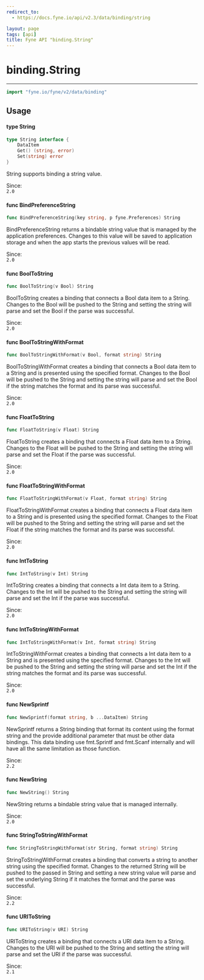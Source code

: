 ```yaml
---
redirect_to:
  - https://docs.fyne.io/api/v2.3/data/binding/string

layout: page
tags: [api]
title: Fyne API "binding.String"
---
```



# binding.String
---
```go
import "fyne.io/fyne/v2/data/binding"
```

## Usage

#### type String

```go
type String interface {
	DataItem
	Get() (string, error)
	Set(string) error
}
```

String supports binding a string value.


<div class="since">Since: <code>
2.0</code></div>

#### func  BindPreferenceString

```go
func BindPreferenceString(key string, p fyne.Preferences) String
```
BindPreferenceString returns a bindable string value that is managed by the application preferences. Changes to this value will be saved to application storage and when the app starts the previous values will be read.


<div class="since">Since: <code>
2.0</code></div>

#### func  BoolToString

```go
func BoolToString(v Bool) String
```
BoolToString creates a binding that connects a Bool data item to a String. Changes to the Bool will be pushed to the String and setting the string will parse and set the Bool if the parse was successful.


<div class="since">Since: <code>
2.0</code></div>

#### func  BoolToStringWithFormat

```go
func BoolToStringWithFormat(v Bool, format string) String
```
BoolToStringWithFormat creates a binding that connects a Bool data item to a String and is presented using the specified format. Changes to the Bool will be pushed to the String and setting the string will parse and set the Bool if the string matches the format and its parse was successful.


<div class="since">Since: <code>
2.0</code></div>

#### func  FloatToString

```go
func FloatToString(v Float) String
```
FloatToString creates a binding that connects a Float data item to a String. Changes to the Float will be pushed to the String and setting the string will parse and set the Float if the parse was successful.


<div class="since">Since: <code>
2.0</code></div>

#### func  FloatToStringWithFormat

```go
func FloatToStringWithFormat(v Float, format string) String
```
FloatToStringWithFormat creates a binding that connects a Float data item to a String and is presented using the specified format. Changes to the Float will be pushed to the String and setting the string will parse and set the Float if the string matches the format and its parse was successful.


<div class="since">Since: <code>
2.0</code></div>

#### func  IntToString

```go
func IntToString(v Int) String
```
IntToString creates a binding that connects a Int data item to a String. Changes to the Int will be pushed to the String and setting the string will parse and set the Int if the parse was successful.


<div class="since">Since: <code>
2.0</code></div>

#### func  IntToStringWithFormat

```go
func IntToStringWithFormat(v Int, format string) String
```
IntToStringWithFormat creates a binding that connects a Int data item to a String and is presented using the specified format. Changes to the Int will be pushed to the String and setting the string will parse and set the Int if the string matches the format and its parse was successful.


<div class="since">Since: <code>
2.0</code></div>

#### func  NewSprintf

```go
func NewSprintf(format string, b ...DataItem) String
```
NewSprintf returns a String binding that format its content using the format string and the provide additional parameter that must be other data bindings. This data binding use fmt.Sprintf and fmt.Scanf internally and will have all the same limitation as those function.


<div class="since">Since: <code>
2.2</code></div>

#### func  NewString

```go
func NewString() String
```
NewString returns a bindable string value that is managed internally.


<div class="since">Since: <code>
2.0</code></div>

#### func  StringToStringWithFormat

```go
func StringToStringWithFormat(str String, format string) String
```
StringToStringWithFormat creates a binding that converts a string to another string using the specified format. Changes to the returned String will be pushed to the passed in String and setting a new string value will parse and set the underlying String if it matches the format and the parse was successful.


<div class="since">Since: <code>
2.2</code></div>

#### func  URIToString

```go
func URIToString(v URI) String
```
URIToString creates a binding that connects a URI data item to a String. Changes to the URI will be pushed to the String and setting the string will parse and set the URI if the parse was successful.


<div class="since">Since: <code>
2.1</code></div>
